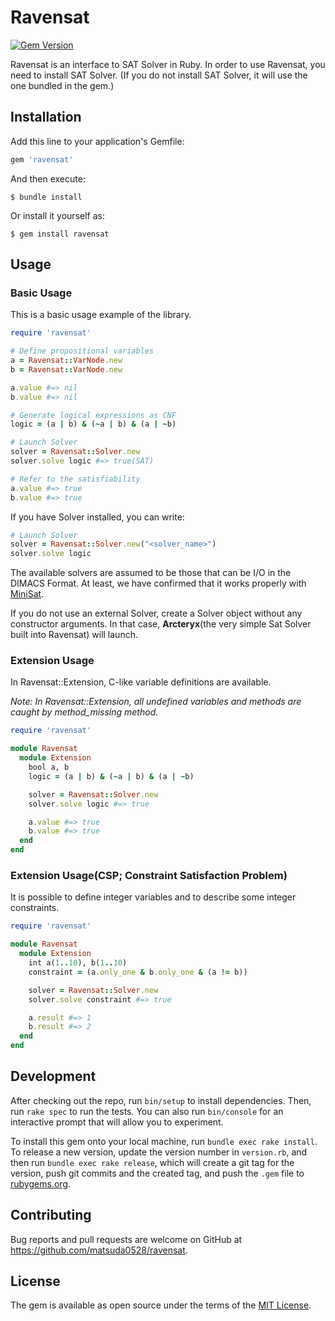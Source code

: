 # Ravensat

[![Gem Version](https://badge.fury.io/rb/ravensat.svg)](https://badge.fury.io/rb/ravensat)

Ravensat is an interface to SAT Solver in Ruby.
In order to use Ravensat, you need to install SAT Solver.
(If you do not install SAT Solver, it will use the one bundled in the gem.)


## Installation

Add this line to your application's Gemfile:

```ruby
gem 'ravensat'
```

And then execute:

    $ bundle install

Or install it yourself as:

    $ gem install ravensat

## Usage
### Basic Usage
This is a basic usage example of the library.
```ruby
require 'ravensat'

# Define propositional variables
a = Ravensat::VarNode.new
b = Ravensat::VarNode.new

a.value #=> nil
b.value #=> nil

# Generate logical expressions as CNF
logic = (a | b) & (~a | b) & (a | ~b)

# Launch Solver
solver = Ravensat::Solver.new
solver.solve logic #=> true(SAT)

# Refer to the satisfiability
a.value #=> true
b.value #=> true
```

If you have Solver installed, you can write:
```ruby
# Launch Solver
solver = Ravensat::Solver.new("<solver_name>")
solver.solve logic
```
The available solvers are assumed to be those that can be I/O in the DIMACS Format.
At least, we have confirmed that it works properly with [MiniSat](https://github.com/niklasso/minisat).

If you do not use an external Solver, create a Solver object without any constructor arguments.
In that case, **Arcteryx**(the very simple Sat Solver built into Ravensat) will launch.

### Extension Usage
In Ravensat::Extension, C-like variable definitions are available.

*Note: In Ravensat::Extension, all undefined variables and methods are caught by method_missing method.*

```ruby
require 'ravensat'

module Ravensat
  module Extension
    bool a, b
    logic = (a | b) & (~a | b) & (a | ~b)

    solver = Ravensat::Solver.new
    solver.solve logic #=> true

    a.value #=> true
    b.value #=> true
  end
end
```

### Extension Usage(CSP; Constraint Satisfaction Problem)
It is possible to define integer variables and to describe some integer constraints.
```ruby
require 'ravensat'

module Ravensat
  module Extension
    int a(1..10), b(1..10)
    constraint = (a.only_one & b.only_one & (a != b))

    solver = Ravensat::Solver.new
    solver.solve constraint #=> true

    a.result #=> 1
    b.result #=> 2
  end
end
```

## Development

After checking out the repo, run `bin/setup` to install dependencies. Then, run `rake spec` to run the tests. You can also run `bin/console` for an interactive prompt that will allow you to experiment.

To install this gem onto your local machine, run `bundle exec rake install`. To release a new version, update the version number in `version.rb`, and then run `bundle exec rake release`, which will create a git tag for the version, push git commits and the created tag, and push the `.gem` file to [rubygems.org](https://rubygems.org).

## Contributing

Bug reports and pull requests are welcome on GitHub at https://github.com/matsuda0528/ravensat.

## License

The gem is available as open source under the terms of the [MIT License](https://opensource.org/licenses/MIT).
